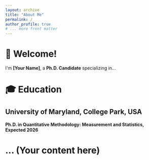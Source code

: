 ```yaml
---
layout: archive
title: "About Me"
permalink: /
author_profile: true
# ... more front matter
---
```


# 👋 Welcome!

I'm **[Your Name]**, a **Ph.D. Candidate** specializing in...

# 🎓 Education

## University of Maryland, College Park, USA
#### Ph.D. in Quantitative Methodology: Measurement and Statistics, Expected 2026
# ... (Your content here)
